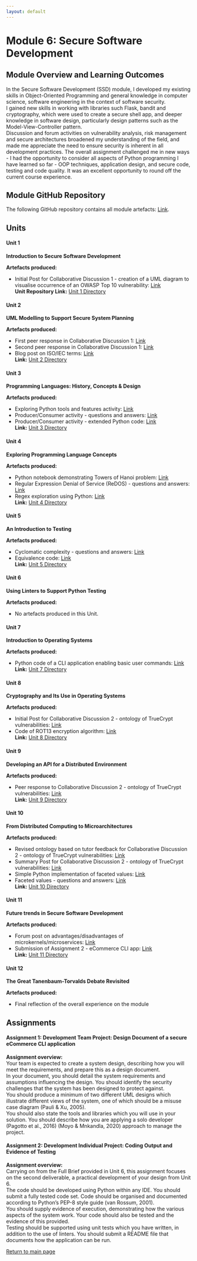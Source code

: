 ```yaml
---
layout: default
---
```


# Module 6: Secure Software Development

## Module Overview and Learning Outcomes

In the Secure Software Development (SSD) module, I developed my existing skills in Object-Oriented Programming and general knowledge in 
computer science, software engineering in the context of software security. \
I gained new skills in working with libraries such Flask, 
bandit and cryptography, which were used to create a secure shell app, and deeper knowledge in software design, particularly design patterns 
such as the Model-View-Controller pattern. \
Discussion and forum activities on vulnerability analysis, risk management and secure architectures
broadened my understanding of the field, and made me appreciate the need to ensure security is inherent in all development practices.
The overall assignment challenged me in new ways - I had the opportunity to consider all aspects of Python programming I have learned so far - OOP techniques, application design, and secure code, testing and code quality. It was an excellent opportunity to round off the current course experience.


## Module GitHub Repository
The following GitHub repository contains all module artefacts: [Link](https://github.com/andaziemele/ssd_module/tree/main).


## Units
#### Unit 1
**Introduction to Secure Software Development**

**Artefacts produced:** 
- Initial Post for Collaborative Discussion 1 - creation of a UML diagram to visualise occurrence of an OWASP Top 10 vulnerability: [Link](https://github.com/andaziemele/ssd_module/blob/main/src/Unit_1/collab_disc_1_initial_post.pdf)\
**Unit Repository Link:** [Unit 1 Directory](https://github.com/andaziemele/ssd_module/blob/main/src/Unit_1)

#### Unit 2
**UML Modelling to Support Secure System Planning**

**Artefacts produced:** 
- First peer response in Collaborative Discussion 1: [Link](https://github.com/andaziemele/ssd_module/blob/main/src/Unit_2/collab_disc_1_peer_response_1.pdf)  
- Second peer response in Collaborative Discussion 1: [Link](https://github.com/andaziemele/ssd_module/blob/main/src/Unit_2/collab_disc_1_peer_response_2.pdf)  
- Blog post on ISO/IEC terms: [Link](https://github.com/andaziemele/ssd_module/blob/main/src/Unit_2/ISO_IEC_terms_blog_post.pdf) \
**Link:** [Unit 2 Directory](https://github.com/andaziemele/ssd_module/blob/main/src/Unit_2)

#### Unit 3
**Programming Languages: History, Concepts & Design**

**Artefacts produced:** 
- Exploring Python tools and features activity: [Link](https://github.com/andaziemele/ssd_module/blob/main/src/Unit_3/activity_exploring_Python_tools_part_1.pdf)  
- Producer/Consumer activity - questions and answers: [Link](https://github.com/andaziemele/ssd_module/blob/main/src/Unit_3/activity_producer_consumer.pdf)  
- Producer/Consumer activity - extended Python code: [Link](https://github.com/andaziemele/ssd_module/blob/main/src/Unit_3/producer_consumer_extended.py)  \
**Link:** [Unit 3 Directory](https://github.com/andaziemele/ssd_module/tree/main/src/Unit_3)

#### Unit 4
**Exploring Programming Language Concepts**

**Artefacts produced:** 
- Python notebook demonstrating Towers of Hanoi problem: [Link](https://github.com/andaziemele/ssd_module/blob/main/src/Unit_4/Recursion%20-%20Towers%20of%20Hanoi.ipynb)  
- Regular Expression Denial of Service (ReDOS) - questions and answers: [Link](https://github.com/andaziemele/ssd_module/blob/main/src/Unit_4/reDOS_and_regexes.pdf) 
- Regex exploration using Python: [Link](https://github.com/andaziemele/ssd_module/blob/main/src/Unit_4/Regex.ipynb)  \
**Link:** [Unit 4 Directory](https://github.com/andaziemele/ssd_module/tree/main/src/Unit_4)

#### Unit 5
**An Introduction to Testing**

**Artefacts produced:**
- Cyclomatic complexity - questions and answers: [Link](https://github.com/andaziemele/ssd_module/blob/main/src/Unit_5/cyclomatic_complexity_post.pdf) 
- Equivalence code: [Link](https://github.com/andaziemele/ssd_module/blob/main/src/Unit_5/cyclomatic_complexity_post.pdf)  \
**Link:** [Unit 5 Directory](https://github.com/andaziemele/ssd_module/tree/main/src/Unit_5)

#### Unit 6
**Using Linters to Support Python Testing**

**Artefacts produced:** 
- No artefacts produced in this Unit. 

#### Unit 7
**Introduction to Operating Systems**

**Artefacts produced:**
- Python code of a CLI application enabling basic user commands: [Link](https://github.com/andaziemele/ssd_module/blob/main/src/Unit_7/cli_app.py) \
**Link:** [Unit 7 Directory](https://github.com/andaziemele/ssd_module/tree/main/src/Unit_7)

#### Unit 8
**Cryptography and Its Use in Operating Systems**

**Artefacts produced:**
- Initial Post for Collaborative Discussion 2 - ontology of TrueCrypt vulnerabilities: [Link](https://github.com/andaziemele/ssd_module/blob/main/src/Unit_8/collab_disc_2_initial_post.pdf)
- Code of ROT13 encryption algorithm: [Link](https://github.com/andaziemele/ssd_module/blob/main/src/Unit_8/crypto_algo.py) \
**Link:** [Unit 8 Directory](https://github.com/andaziemele/ssd_module/tree/main/src/Unit_8)

#### Unit 9
**Developing an API for a Distributed Environment**

**Artefacts produced:** 
- Peer response to Collaborative Discussion 2 - ontology of TrueCrypt vulnerabilities: [Link](https://github.com/andaziemele/ssd_module/blob/main/src/Unit_9/collab_disc_2_peer_response.pdf)\
**Link:** [Unit 9 Directory](https://github.com/andaziemele/ssd_module/tree/main/src/Unit_9)

#### Unit 10
**From Distributed Computing to Microarchitectures**

**Artefacts produced:**
- Revised ontology based on tutor feedback for Collaborative Discussion 2 - ontology of TrueCrypt vulnerabilities: [Link](https://github.com/andaziemele/ssd_module/blob/main/src/Unit_10/collab_disc_2_revised_post.pdf)
- Summary Post for Collaborative Discussion 2 - ontology of TrueCrypt vulnerabilities: [Link](https://github.com/andaziemele/ssd_module/blob/main/src/Unit_10/collab_disc_2_summary_post.pdf)
- Simple Python implementation of faceted values: [Link](https://github.com/andaziemele/ssd_module/blob/main/src/Unit_10/faceted_data.py)
- Faceted values - questions and answers: [Link](https://github.com/andaziemele/ssd_module/blob/main/src/Unit_10/faceted_values_op.pdf) \
**Link:** [Unit 10 Directory](https://github.com/andaziemele/ssd_module/tree/main/src/Unit_10)

#### Unit 11
**Future trends in Secure Software Development**

**Artefacts produced:** 
- Forum post on advantages/disadvantages of microkernels/microservices: [Link](https://github.com/andaziemele/ssd_module/blob/main/src/Unit_11/forum_post_microkernels.pdf)
- Submission of Assignment 2 - eCommerce CLI app: [Link](https://github.com/andaziemele/ssd_module/tree/main/src/eCommerce_application) \
**Link:** [Unit 11 Directory](https://github.com/andaziemele/ssd_module/tree/main/src/Unit_11)

#### Unit 12
**The Great Tanenbaum-Torvalds Debate Revisited**

**Artefacts produced:** 
- Final reflection of the overall experience on the module

## Assignments

#### Assignment 1: Development Team Project: Design Document of a secure eCommerce CLI application
**Assignment overview:** \
Your team is expected to create a system design, describing how you will meet the requirements, and prepare this as a design document.\
In your document, you should detail the system requirements and assumptions influencing the design. You should identify the security challenges that the system has been designed to protect against.\
You should produce a minimum of two different UML designs which illustrate different views of the system, one of which should be a misuse case diagram (Pauli & Xu, 2005).\
You should also state the tools and libraries which you will use in your solution. You should describe how you are applying a solo developer (Pagotto et al., 2016) (Moyo & Mnkandla, 2020) approach to manage the project.

#### Assignment 2: Development Individual Project: Coding Output and Evidence of Testing
**Assignment overview:** \
Carrying on from the Full Brief provided in Unit 6, this assignment focuses on the second deliverable, a practical development of your design from Unit 6.\
The code should be developed using Python within any IDE. You should submit a fully tested code set. Code should be organised and documented according to Python’s PEP-8 style guide (van Rossum, 2001).\
You should supply evidence of execution, demonstrating how the various aspects of the system work. Your code should also be tested and the evidence of this provided.\
Testing should be supported using unit tests which you have written, in addition to the use of linters. You should submit a README file that documents how the application can be run.


[Return to main page](./)